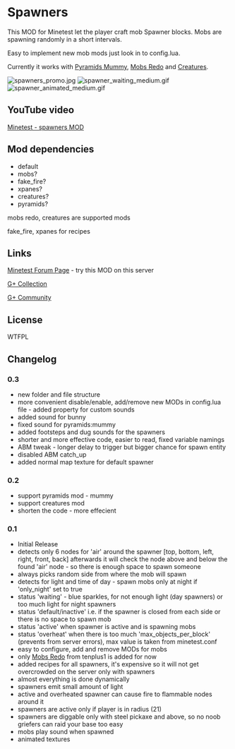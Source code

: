 # Spawners #
This MOD for Minetest let the player craft mob Spawner blocks. Mobs are spawning randomly in a short intervals.

Easy to implement new mob mods just look in to config.lua.

Currently it works with [Pyramids Mummy](https://forum.minetest.net/viewtopic.php?id=7063), [Mobs Redo](https://forum.minetest.net/viewtopic.php?f=11&t=9917) and [Creatures](https://forum.minetest.net/viewtopic.php?f=11&t=8638).

![spawners_promo.jpg](https://bitbucket.org/repo/y69Me7/images/3793257566-spawners_promo.jpg)
![spawner_waiting_medium.gif](https://bitbucket.org/repo/y69Me7/images/246761582-spawner_waiting_medium.gif) ![spawner_animated_medium.gif](https://bitbucket.org/repo/y69Me7/images/1359872529-spawner_animated_medium.gif)

## YouTube video ##
[Minetest - spawners MOD](https://youtu.be/TlaMVl0ZDtw)

## Mod dependencies ##
* default
* mobs?
* fake_fire?
* xpanes?
* creatures?
* pyramids?

mobs redo, creatures are supported mods

fake_fire, xpanes for recipes

## Links ##
[Minetest Forum Page](https://forum.minetest.net/viewtopic.php?f=10&t=13727) - try this MOD on this server

[G+ Collection](https://plus.google.com/collection/06fEx)

[G+ Community](https://plus.google.com/communities/105201070842404099845)

## License ##
WTFPL

## Changelog ##
### 0.3 ###
* new folder and file structure
* more convenient disable/enable, add/remove new MODs in config.lua file - added property for custom sounds
* added sound for bunny
* fixed sound for pyramids:mummy
* added footsteps and dug sounds for the spawners
* shorter and more effective code, easier to read, fixed variable namings
* ABM tweak - longer delay to trigger but bigger chance for spawn entity
* disabled ABM catch_up
* added normal map texture for default spawner

### 0.2 ###
* support pyramids mod - mummy
* support creatures mod
* shorten the code - more effecient

### 0.1 ###
* Initial Release
* detects only 6 nodes for 'air' around the spawner [top, bottom, left, right, front, back] afterwards it will check the node above and below the found 'air' node - so there is enough space to spawn someone
* always picks random side from where the mob will spawn
* detects for light and time of day - spawn mobs only at night if 'only_night' set to true
* status 'waiting' - blue sparkles, for not enough light (day spawners) or too much light for night spawners
* status 'default/inactive' i.e. if the spawner is closed from each side or there is no space to spawn mob
* status 'active' when spawner is active and is spawning mobs
* status 'overheat' when there is too much 'max_objects_per_block' (prevents from server errors), max value is taken from minetest.conf
* easy to configure, add and remove MODs for mobs
* only [Mobs Redo](https://github.com/tenplus1/mobs) from tenplus1 is added for now
* added recipes for all spawners, it's expensive so it will not get overcrowded on the server only with spawners 
* almost everything is done dynamically
* spawners emit small amount of light
* active and overheated spawner can cause fire to flammable nodes around it
* spawners are active only if player is in radius (21)
* spawners are diggable only with steel pickaxe and above, so no noob griefers can raid your base too easy
* mobs play sound when spawned
* animated textures